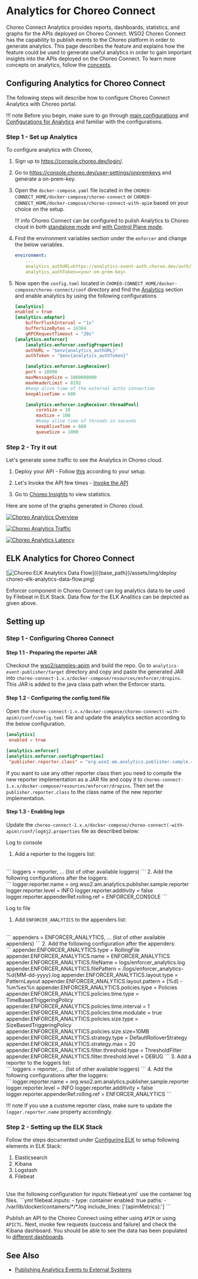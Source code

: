 # Analytics for Choreo Connect

Choreo Connect Analytics provides reports, dashboards, statistics, and graphs for the APIs deployed on Choreo Connect.
WSO2 Choreo Connect has the capability to publish events to the Choreo platform in order to generate analytics. This page describes the feature and explains how the feature could be used to generate useful analytics in order to gain important insights into the APIs deployed on the Choreo Connect. To learn more concepts on analytics, follow the [concepts]({{base_path}}/deploy-and-publish/deploy-on-gateway/choreo-connect/concepts/choreo-connect-analytics/).


## Configuring Analytics for Choreo Connect

The following steps will describe how to configure Choreo Connect Analytics with Choreo portal.

!!! note 
    Before you begin, make sure to go through [main configurations]({{base_path}}/deploy-and-publish/deploy-on-gateway/choreo-connect/configurations/configuration-overview/) and [Configurations for Analytics]({{base_path}}/deploy-and-publish/deploy-on-gateway/choreo-connect/configurations/analytics-configurations/) and familiar with the configurations.

### Step 1 - Set up Analytics

To configure analytics with Choreo,

1. Sign up to <a href="https://console.choreo.dev/login/" onclick="appInsights.trackEvent({name: 'apim-docs-choreo-connect-setup-api-analytics'});">https://console.choreo.dev/login/</a>.
2. Go to <a href="https://console.choreo.dev/user-settings/onpremkeys" onclick="appInsights.trackEvent({name: 'apim-docs-choreo-connect-setup-api-analytics'});">https://console.choreo.dev/user-settings/onpremkeys</a> and generate a on-prem-key.
3. Open the `docker-compose.yaml` file located in the `CHOREO-CONNECT_HOME/docker-compose/choreo-connect` or `CHOREO-CONNECT_HOME/docker-compose/choreo-connect-with-apim` based on your choice on the setup.

    !!! info
        Choreo Connect can be configured to pulish Analytics to Choreo cloud in both [standalone mode]({{base_path}}/deploy-and-publish/deploy-on-gateway/choreo-connect/getting-started/deploy/cc-as-a-standalone-gateway-on-docker/#step-3-start-choreo-connect) and [with Control Plane mode]({{base_path}}/deploy-and-publish/deploy-on-gateway/choreo-connect/getting-started/quick-start-guide-docker-with-apim/#step-3-start-choreo-connect-and-api-manager).

4. Find the environment variables section under the `enforcer` and change the below variables.

    ``` yml
    environment:
        ...
        analytics_authURL=https://analytics-event-auth.choreo.dev/auth/v1
        analytics_authToken=<your-on-prem-key>
    ```

5. Now open the `config.toml` located in `CHOREO-CONNECT_HOME/docker-compose/choreo-connect/conf` directory and find the [Analytics]({{base_path}}/deploy-and-publish/deploy-on-gateway/choreo-connect/configurations/analytics-configurations/) section and enable analytics by using the following configurations.

    ``` toml
    [analytics]
    enabled = true
    [analytics.adapter]
        bufferFlushInterval = "1s"
        bufferSizeBytes = 16384
        gRPCRequestTimeout = "20s"
    [analytics.enforcer]
        [analytics.enforcer.configProperties]
        authURL = "$env{analytics_authURL}"
        authToken = "$env{analytics_authToken}"

        [analytics.enforcer.LogReceiver]
        port = 18090
        maxMessageSize = 1000000000
        maxHeaderLimit = 8192
        #keep alive time of the external authz connection
        keepAliveTime = 600

        [analytics.enforcer.LogReceiver.threadPool]
            coreSize = 10
            maxSize = 100
            #keep alive time of threads in seconds
            keepAliveTime = 600
            queueSize = 1000
    ```

### Step 2 - Try it out

Let's generate some traffic to see the Analytics in Choreo cloud.

1. Deploy your API - Follow [this]({{base_path}}/deploy-and-publish/deploy-on-gateway/choreo-connect/deploy-api/deploy-rest-api-in-choreo-connect/#step-3-deploy-the-api-in-api-manager) according to your setup.

2. Let's Invoke the API few times - [Invoke the API]({{base_path}}/deploy-and-publish/deploy-on-gateway/choreo-connect/deploy-api/deploy-rest-api-in-choreo-connect/#step-4-invoke-the-api)

3. Go to <a href="https://console.choreo.dev/insights" onclick="appInsights.trackEvent({name: 'apim-docs-choreo-connect-setup-api-analytics-choreo-insights'});">Choreo Insights</a>  to view statistics. 

Here are some of the graphs generated in Choreo cloud.

[![Choreo Analytics Overview]({{base_path}}/assets/img/deploy/choreo-analytics-overview.png)]({{base_path}}/assets/img/deploy/choreo-analytics-overview.png)

[![Choreo Analytics Traffic]({{base_path}}/assets/img/deploy/choreo-analytics-traffic.png)]({{base_path}}/assets/img/deploy/choreo-analytics-traffic.png)

[![Choreo Analytics Latency]({{base_path}}/assets/img/deploy/choreo-analytics-latency.png)]({{base_path}}/assets/img/deploy/choreo-analytics-latency.png)

## ELK Analytics for Choreo Connect

[![Choreo ELK Analytics Data Flow]({{base_path}}/assets/img/deploy/choreo-elk-analytics-data-flow.png)]({{base_path}}/assets/img/deploy choreo-elk-analytics-data-flow.png)

Enforcer component in Choreo Connect can log analytics data to be used by Filebeat in ELK Stack. Data flow for the ELK Analitics can be depicted as given above.

## Setting up

### Step 1 - Configuring Choreo Connect

#### Step 1.1 - Preparing the reporter JAR

Checkout the [wso2/samples-apim](https://github.com/wso2/samples-apim) and build the repo. Go to `analytics-event-publisher/target` directory and copy and paste the generated JAR into `choreo-connect-1.x.x/docker-compose/resources/enforcer/dropins`. This JAR is added to the java class path when the Enforcer starts.

#### Step 1.2 - Configuring the config.toml file
Open the `choreo-connect-1.x.x/docker-compose/choreo-connect(-with-apim)/conf/config.toml` file and update the analytics section according to the below configuration.
``` toml
[analytics]
 enabled = true
    
[analytics.enforcer]
[analytics.enforcer.configProperties]
 "publisher.reporter.class" = "org.wso2.am.analytics.publisher.sample.reporter.CustomReporter"
```
If you want to use any other reporter class then you need to compile the new reporter implementation as a JAR file and copy it to `choreo-connect-1.x.x/docker-compose/resources/enforcer/dropins`. Then set the `publisher.reporter.class` to the class name of the new reporter implementation.

#### Step 1.3 - Enabling logs

Update the `choreo-connect-1.x.x/docker-compose/choreo-connect(-with-apim)/conf/log4j2.properties` file as described below:
<br/>

Log to console

1. Add a reporter to the loggers list:
<br/>
```
loggers = reporter, ... (list of other available loggers)
```
2. Add the following configurations after the loggers:
<br/>
```
logger.reporter.name = org.wso2.am.analytics.publisher.sample.reporter
logger.reporter.level = INFO
logger.reporter.additivity = false
logger.reporter.appenderRef.rolling.ref = ENFORCER_CONSOLE
```

Log to file

1. Add `ENFORCER_ANALYTICS` to the appenders list:
<br/>
```
appenders = ENFORCER_ANALYTICS, ... (list of other available appenders)
```
2. Add the following configuration after the appenders:
</br>
```
appender.ENFORCER_ANALYTICS.type = RollingFile
appender.ENFORCER_ANALYTICS.name = ENFORCER_ANALYTICS
appender.ENFORCER_ANALYTICS.fileName = logs/enforcer_analytics.log
appender.ENFORCER_ANALYTICS.filePattern = /logs/enforcer_analytics-%d{MM-dd-yyyy}.log
appender.ENFORCER_ANALYTICS.layout.type = PatternLayout
appender.ENFORCER_ANALYTICS.layout.pattern = [%d] - %m%ex%n
appender.ENFORCER_ANALYTICS.policies.type = Policies
appender.ENFORCER_ANALYTICS.policies.time.type = TimeBasedTriggeringPolicy
appender.ENFORCER_ANALYTICS.policies.time.interval = 1
appender.ENFORCER_ANALYTICS.policies.time.modulate = true
appender.ENFORCER_ANALYTICS.policies.size.type = SizeBasedTriggeringPolicy
appender.ENFORCER_ANALYTICS.policies.size.size=10MB
appender.ENFORCER_ANALYTICS.strategy.type = DefaultRolloverStrategy
appender.ENFORCER_ANALYTICS.strategy.max = 20
appender.ENFORCER_ANALYTICS.filter.threshold.type = ThresholdFilter
appender.ENFORCER_ANALYTICS.filter.threshold.level = DEBUG
```
3. Add a reporter to the loggers list:
</br>
```
loggers = reporter, ... (list of other available loggers)
```
4. Add the following configurations after the loggers:
<br/>
```
logger.reporter.name = org.wso2.am.analytics.publisher.sample.reporter
logger.reporter.level = INFO
logger.reporter.additivity = false
logger.reporter.appenderRef.rolling.ref = ENFORCER_ANALYTICS
```

!!! note 
    If you use a custome reporter class, make sure to update the `logger.reporter.name` property accordingly.

### Step 2 - Setting up the ELK Stack

Follow the steps documented under [Configuring ELK]({{base_path}}/api-analytics/on-prem/elk-installation-guide/#step-3-configure-security-in-elk) to setup following elements in ELK Stack:

1. Elasticsearch 
2. Kibana 
3. Logstash
4. Filebeat
<br/>
Use the following configuration for inputs`filebeat.yml` use the container log files.
```yml
filebeat.inputs:
- type: container
  enabled: true
  paths:
    - /var/lib/docker/containers/*/*.log
  include_lines: ['(apimMetrics):']
```

Publish an API to the Choreo Connect using either using `APIM` or using `APICTL`. Next, invoke few requests (success and failure) and check the Kibana dashboard. You should be able to see the data has been populated to [different dashboards]({{base_path}}/api-analytics/on-prem/elk-installation-guide/#dashboards).


## See Also

- [Publishing Analytics Events to External Systems]({{base_path}}/api-analytics/samples/publishing-analytics-events-to-external-systems)
